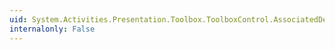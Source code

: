 ```yaml
---
uid: System.Activities.Presentation.Toolbox.ToolboxControl.AssociatedDesigner
internalonly: False
---
```

